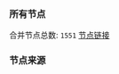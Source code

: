 ### 所有节点
合并节点总数: `1551`
[节点链接](https://raw.githubusercontent.com/rzhy1/11/master/sub/sub_merge_base64.txt)

### 节点来源
